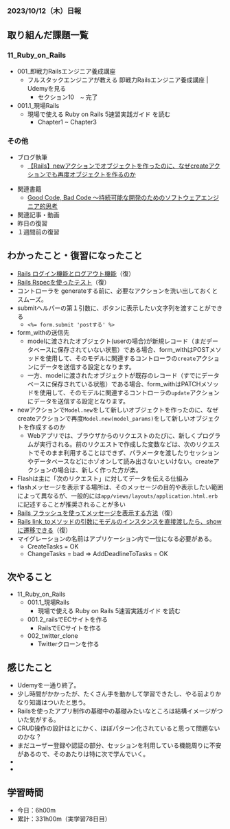### 2023/10/12（木）日報
## 取り組んだ課題一覧

### 11_Ruby_on_Rails
  - 001_即戦力Railsエンジニア養成講座
    - フルスタックエンジニアが教える 即戦力Railsエンジニア養成講座 | Udemyを見る
      - セクション10　~ 完了
  - 001.1_現場Rails
    - 現場で使える Ruby on Rails 5速習実践ガイド を読む
      - Chapter1 ~ Chapter3


### その他
- ブログ執筆
  - [【Rails】newアクションでオブジェクトを作ったのに、なぜcreateアクションでも再度オブジェクトを作るのか](https://tatsuki-ju.hatenablog.com/entry/2023/10/12/172036)
<!-- - 模写コーディング
  - [作って学ぶコーディング学習サイト](https://code-step.com/)
    - [【入門編】recipemenu](https://github.com/imahoritatsuki/copyingCoding/tree/main/introductory-recipemenu/output) -->
- 関連書籍
  - [Good Code, Bad Code ～持続可能な開発のためのソフトウェアエンジニア的思考](https://amzn.asia/d/7NzMcZp)
- 関連記事・動画
  <!-- - [エンジニアの情報収集法まとめ](https://qiita.com/nesheep5/items/e7196ba496e59bb2aa28) -->
- 昨日の復習
- １週間前の復習

## わかったこと・復習になったこと
  - [Rails ログイン機能とログアウト機能](https://www.notion.so/Rails-8109acd2ac0c444b840504b22de28643?pvs=4)（復）
  - [Rails Rspecを使ったテスト](https://www.notion.so/Rails-Rspec-5223e53b97f74280b6dbb739f17c805c?pvs=4)（復）
  - コントローラを generateする前に、必要なアクションを洗い出しておくとスムーズ。
  - submitヘルパーの第１引数に、ボタンに表示したい文字列を渡すことができる
    -  `<%= form.submit 'postする' %>`
  - form_withの送信先
    - modelに渡されたオブジェクト(userの場合)が新規レコード（まだデータベースに保存されていない状態）である場合、form_withはPOSTメソッドを使用して、そのモデルに関連するコントローラの`create`アクションにデータを送信する設定となります。
    - 一方、modelに渡されたオブジェクトが既存のレコード（すでにデータベースに保存されている状態）である場合、form_withはPATCHメソッドを使用して、そのモデルに関連するコントローラの`update`アクションにデータを送信する設定となります。
  - newアクションで`Model.new`をして新しいオブジェクトを作ったのに、なぜcreateアクションで再度`Model.new(model_params)`をして新しいオブジェクトを作成するのか
    - Webアプリでは、ブラウザからのリクエストのたびに、新しくプログラムが実行される。前のリクエストで作成した変数などは、次のリクエストでそのまま利用することはできず、パラメータを渡したりセッションやデータベースなどにホゾオンして読み出さないといけない。createアクションの場合は、新しく作った方が楽。
  - Flashは主に「次のリクエスト」に対してデータを伝える仕組み
  - flashメッセージを表示する場所は、そのメッセージの目的や表示したい範囲によって異なるが、一般的には`app/views/layouts/application.html.erb`に記述することが推奨されることが多い
  - [Rails フラッシュを使ってメッセージを表示する方法](https://www.notion.so/Rails-cc5c8b5ac3774ce2a3aac44439f45ba1?pvs=4)（復）
  - [Rails link_toメソッドの引数にモデルのインスタンスを直接渡したら、showに遷移できる](https://www.notion.so/Rails-link_to-show-2d570273135b40089cc86a958dc8b6b2?pvs=4)（復）
  - マイグレーションの名前はアプリケーション内で一位になる必要がある。
    - CreateTasks = OK
    - ChangeTasks = bad => AddDeadlineToTasks = OK
## 次やること
- 11_Ruby_on_Rails
  - 001.1_現場Rails
    - 現場で使える Ruby on Rails 5速習実践ガイド を読む
  - 001.2_railsでECサイトを作る
    - RailsでECサイトを作る
  - 002_twitter_clone
    - Twitterクローンを作る

## 感じたこと
- Udemyを一通り終了。
- 少し時間がかかったが、たくさん手を動かして学習できたし、やる前よりかなり知識はついたと思う。
- Railsを使ったアプリ制作の基礎中の基礎みたいなところは結構イメージがついた気がする。
- CRUD操作の設計はとにかく、ほぼパターン化されていると思って問題ないのかな？
- まだユーザー登録や認証の部分、セッションを利用している機能周りに不安があるので、そのあたりは特に次で学んでいく。
- 
- 
## 学習時間
- 今日：6h00m
- 累計：331h00m（実学習78日目）

